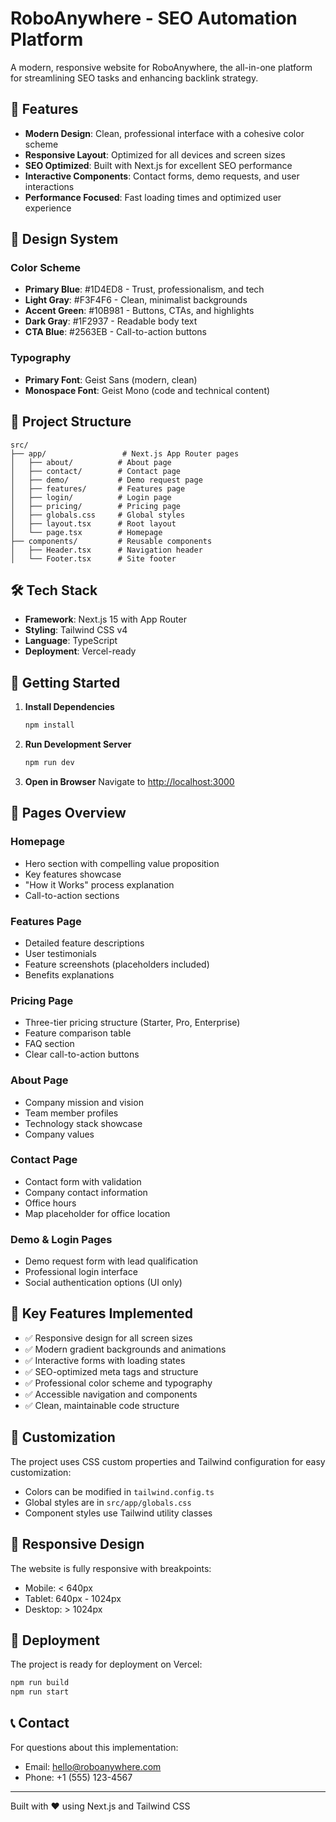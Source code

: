 # RoboAnywhere - SEO Automation Platform

A modern, responsive website for RoboAnywhere, the all-in-one platform for streamlining SEO tasks and enhancing backlink strategy.

## 🚀 Features

- **Modern Design**: Clean, professional interface with a cohesive color scheme
- **Responsive Layout**: Optimized for all devices and screen sizes
- **SEO Optimized**: Built with Next.js for excellent SEO performance
- **Interactive Components**: Contact forms, demo requests, and user interactions
- **Performance Focused**: Fast loading times and optimized user experience

## 🎨 Design System

### Color Scheme
- **Primary Blue**: #1D4ED8 - Trust, professionalism, and tech
- **Light Gray**: #F3F4F6 - Clean, minimalist backgrounds
- **Accent Green**: #10B981 - Buttons, CTAs, and highlights
- **Dark Gray**: #1F2937 - Readable body text
- **CTA Blue**: #2563EB - Call-to-action buttons

### Typography
- **Primary Font**: Geist Sans (modern, clean)
- **Monospace Font**: Geist Mono (code and technical content)

## 📁 Project Structure

```
src/
├── app/                 # Next.js App Router pages
│   ├── about/          # About page
│   ├── contact/        # Contact page
│   ├── demo/           # Demo request page
│   ├── features/       # Features page
│   ├── login/          # Login page
│   ├── pricing/        # Pricing page
│   ├── globals.css     # Global styles
│   ├── layout.tsx      # Root layout
│   └── page.tsx        # Homepage
├── components/         # Reusable components
│   ├── Header.tsx      # Navigation header
│   └── Footer.tsx      # Site footer
```

## 🛠️ Tech Stack

- **Framework**: Next.js 15 with App Router
- **Styling**: Tailwind CSS v4
- **Language**: TypeScript
- **Deployment**: Vercel-ready

## 🚀 Getting Started

1. **Install Dependencies**
   ```bash
   npm install
   ```

2. **Run Development Server**
   ```bash
   npm run dev
   ```

3. **Open in Browser**
   Navigate to [http://localhost:3000](http://localhost:3000)

## 📄 Pages Overview

### Homepage
- Hero section with compelling value proposition
- Key features showcase
- "How it Works" process explanation
- Call-to-action sections

### Features Page
- Detailed feature descriptions
- User testimonials
- Feature screenshots (placeholders included)
- Benefits explanations

### Pricing Page
- Three-tier pricing structure (Starter, Pro, Enterprise)
- Feature comparison table
- FAQ section
- Clear call-to-action buttons

### About Page
- Company mission and vision
- Team member profiles
- Technology stack showcase
- Company values

### Contact Page
- Contact form with validation
- Company contact information
- Office hours
- Map placeholder for office location

### Demo & Login Pages
- Demo request form with lead qualification
- Professional login interface
- Social authentication options (UI only)

## 🎯 Key Features Implemented

- ✅ Responsive design for all screen sizes
- ✅ Modern gradient backgrounds and animations
- ✅ Interactive forms with loading states
- ✅ SEO-optimized meta tags and structure
- ✅ Professional color scheme and typography
- ✅ Accessible navigation and components
- ✅ Clean, maintainable code structure

## 🔧 Customization

The project uses CSS custom properties and Tailwind configuration for easy customization:

- Colors can be modified in `tailwind.config.ts`
- Global styles are in `src/app/globals.css`
- Component styles use Tailwind utility classes

## 📱 Responsive Design

The website is fully responsive with breakpoints:
- Mobile: < 640px
- Tablet: 640px - 1024px
- Desktop: > 1024px

## 🚀 Deployment

The project is ready for deployment on Vercel:

```bash
npm run build
npm run start
```

## 📞 Contact

For questions about this implementation:
- Email: hello@roboanywhere.com
- Phone: +1 (555) 123-4567

---

Built with ❤️ using Next.js and Tailwind CSS